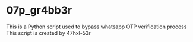 # 07p_gr4bb3r
This is a Python script used to bypass whatsapp OTP verification process
This script is created by 47hxl-53r

